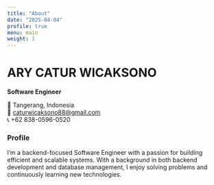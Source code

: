 ```yaml
---
title: "About"
date: "2025-04-04"
profile: true
menu: main
weight: 1
---
```


# ARY CATUR WICAKSONO

**Software Engineer**

📍 Tangerang, Indonesia  
📧 caturwicaksono88@gmail.com  
📞 +62 838-0596-0520

### Profile

I’m a backend-focused Software Engineer with a passion for building efficient and scalable systems. With a background in both backend development and database management, I enjoy solving problems and continuously learning new technologies.

